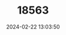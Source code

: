 ---
title: "18563"
category: "Mastacomys fuscus"
draft: false
date: 2024-02-22 13:03:50
languages:
  English: ["Broad-toothed Mouse", "Broad-toothed Rat"]
---